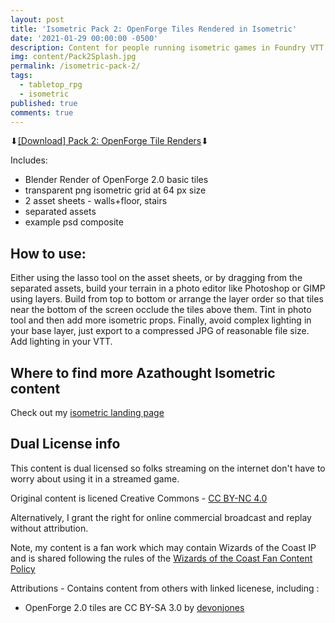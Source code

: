 ```yaml
---
layout: post
title: 'Isometric Pack 2: OpenForge Tiles Rendered in Isometric'
date: '2021-01-29 00:00:00 -0500'
description: Content for people running isometric games in Foundry VTT or Roll20
img: content/Pack2Splash.jpg
permalink: /isometric-pack-2/
tags:
  - tabletop_rpg
  - isometric
published: true
comments: true
---
```


⬇[\[Download\] Pack 2: OpenForge Tile Renders](http://bit.ly/azathought-iso-openforge)⬇

Includes:
* Blender Render of OpenForge 2.0 basic tiles
* transparent png isometric grid at 64 px size
* 2 asset sheets - walls+floor, stairs
* separated assets
* example psd composite

## How to use:
Either using the lasso tool on the asset sheets, or by dragging from the separated assets, build your terrain in a photo editor like Photoshop or GIMP using layers.  Build from top to bottom or arrange the layer order so that tiles near the bottom of the screen occlude the tiles above them.  Tint in photo tool and then add more isometric props.  Finally, avoid complex lighting in your base layer, just export to a compressed JPG of reasonable file size. Add lighting in your VTT.

## Where to find more Azathought Isometric content
Check out my [isometric landing page](/isometric/)

## Dual License info
This content is dual licensed so folks streaming on the internet don't have to worry about using it in a streamed game.

Original content is licened Creative Commons - [CC BY-NC 4.0](https://creativecommons.org/licenses/by-nc/4.0/)

Alternatively, I grant the right for online commercial broadcast and replay without attribution.

Note, my content is a fan work which may contain Wizards of the Coast IP and is shared following the rules of the [Wizards of the Coast Fan Content Policy](https://company.wizards.com/fancontentpolicy)

Attributions - Contains content from others with linked licenese, including :
* OpenForge 2.0 tiles are CC BY-SA 3.0 by [devonjones](https://www.thingiverse.com/devonjones/collections/openforge-2-dungeon-stone-series)

